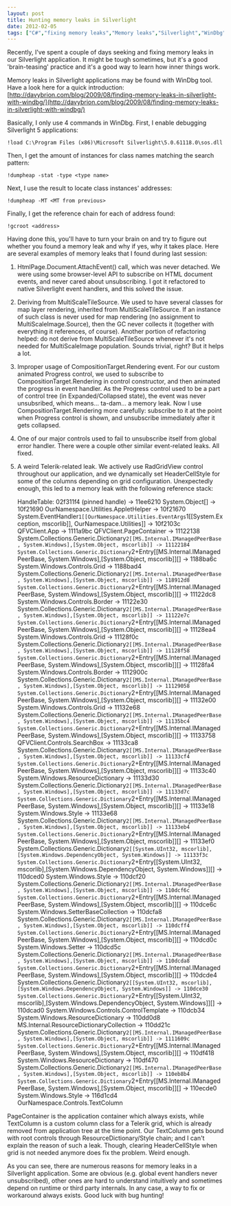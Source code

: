 ```yaml
---
layout: post
title: Hunting memory leaks in Silverlight
date: 2012-02-05
tags: ["C#","fixing memory leaks","Memory leaks","Silverlight","WinDbg"]
---
```


Recently, I've spent a couple of days seeking and fixing memory leaks in our Silverlight application. It might be tough sometimes, but it's a good 'brain-teasing' practice and it's a good way to learn how inner things work.

Memory leaks in Silverlight applications may be found with WinDbg tool. Have a look here for a quick introduction:
[http://davybrion.com/blog/2009/08/finding-memory-leaks-in-silverlight-with-windbg/](http://davybrion.com/blog/2009/08/finding-memory-leaks-in-silverlight-with-windbg/)

Basically, I only use 4 commands in WinDbg. First, I enable debugging Silverlight 5 applications:

    !load C:\Program Files (x86)\Microsoft Silverlight\5.0.61118.0\sos.dll

Then, I get the amount of instances for class names matching the search pattern:

    !dumpheap -stat -type <type name>

Next, I use the result to locate class instances' addresses:

    !dumpheap -MT <MT from previous>

Finally, I get the reference chain for each of address found:

    !gcroot <address>

Having done this, you'll have to turn your brain on and try to figure out whether you found a memory leak and why if yes, why it takes place. Here are several examples of memory leaks that I found during last session:
1. HtmlPage.Document.AttachEvent() call, which was never detached. We were using some browser-level API to subscribe on HTML document events, and never cared about unsubscribing. I got it refactored to native Silverlight event handlers, and this solved the issue.
2. Deriving from MultiScaleTileSource. We used to have several classes for map layer rendering, inherited from MultiScaleTileSource. If an instance of such class is never used for map rendering (no assignment to MultiScaleImage.Source), then the GC never collects it (together with everything it references, of course). Another portion of refactoring helped: do not derive from MultiScaleTileSource whenever it's not needed for MultiScaleImage population. Sounds trivial, right? But it helps a lot.
3. Improper usage of CompositionTarget.Rendering event. For our custom animated Progress control, we used to subscribe to CompositionTarget.Rendering in control constructor, and then animated the progress in event handler. As the Progress control used to be a part of control tree (in Expanded/Collapsed state), the event was never unsubsribed, which means... ta-dam... a memory leak. Now I use CompositionTarget.Rendering more carefully: subscribe to it at the point when Progress control is shown, and unsubscribe immediately after it gets collapsed.
4. One of our major controls used to fail to unsubscribe itself from global error handler. There were a couple other similar event-related leaks. All fixed.
5. A weird Telerik-related leak. We actively use RadGridView control throughout our application, and we dynamically set HeaderCellStyle for some of the columns depending on grid configuration. Unexpectedly enough, this led to a memory leak with the following reference stack:

    HandleTable:
        02f311f4 (pinned handle)
        -> 11ee6210 System.Object[]
        -> 10f21690 OurNamespace.Utilities.AppletHelper
        -> 10f21670 System.EventHandler`1[[OurNamespace.Utilities.EventArgs`1[[System.Exception, mscorlib]], OurNamespace.Utilities]]
        -> 10f2103c QFVClient.App
        -> 1111a9bc QFVClient.PageContainer
        -> 11122138 System.Collections.Generic.Dictionary`2[[MS.Internal.IManagedPeerBase, System.Windows],[System.Object, mscorlib]]
        -> 11122184 System.Collections.Generic.Dictionary`2+Entry[[MS.Internal.IManagedPeerBase, System.Windows],[System.Object, mscorlib]][]
        -> 1188ba6c System.Windows.Controls.Grid
        -> 1188bad4 System.Collections.Generic.Dictionary`2[[MS.Internal.IManagedPeerBase, System.Windows],[System.Object, mscorlib]]
        -> 118912d8 System.Collections.Generic.Dictionary`2+Entry[[MS.Internal.IManagedPeerBase, System.Windows],[System.Object, mscorlib]][]
        -> 11122dc8 System.Windows.Controls.Border
        -> 11122e30 System.Collections.Generic.Dictionary`2[[MS.Internal.IManagedPeerBase, System.Windows],[System.Object, mscorlib]]
        -> 11122e7c System.Collections.Generic.Dictionary`2+Entry[[MS.Internal.IManagedPeerBase, System.Windows],[System.Object, mscorlib]][]
        -> 11128ea4 System.Windows.Controls.Grid
        -> 11128f0c System.Collections.Generic.Dictionary`2[[MS.Internal.IManagedPeerBase, System.Windows],[System.Object, mscorlib]]
        -> 11128f58 System.Collections.Generic.Dictionary`2+Entry[[MS.Internal.IManagedPeerBase, System.Windows],[System.Object, mscorlib]][]
        -> 11128fa4 System.Windows.Controls.Border
        -> 1112900c System.Collections.Generic.Dictionary`2[[MS.Internal.IManagedPeerBase, System.Windows],[System.Object, mscorlib]]
        -> 11129058 System.Collections.Generic.Dictionary`2+Entry[[MS.Internal.IManagedPeerBase, System.Windows],[System.Object, mscorlib]][]
        -> 11132e00 System.Windows.Controls.Grid
        -> 11132e68 System.Collections.Generic.Dictionary`2[[MS.Internal.IManagedPeerBase, System.Windows],[System.Object, mscorlib]]
        -> 11135bc4 System.Collections.Generic.Dictionary`2+Entry[[MS.Internal.IManagedPeerBase, System.Windows],[System.Object, mscorlib]][]
        -> 11133758 QFVClient.Controls.SearchBox
        -> 11133ca8 System.Collections.Generic.Dictionary`2[[MS.Internal.IManagedPeerBase, System.Windows],[System.Object, mscorlib]]
        -> 11133cf4 System.Collections.Generic.Dictionary`2+Entry[[MS.Internal.IManagedPeerBase, System.Windows],[System.Object, mscorlib]][]
        -> 11133c40 System.Windows.ResourceDictionary
        -> 11133d30 System.Collections.Generic.Dictionary`2[[MS.Internal.IManagedPeerBase, System.Windows],[System.Object, mscorlib]]
        -> 11133d7c System.Collections.Generic.Dictionary`2+Entry[[MS.Internal.IManagedPeerBase, System.Windows],[System.Object, mscorlib]][]
        -> 11133e18 System.Windows.Style
        -> 11133e68 System.Collections.Generic.Dictionary`2[[MS.Internal.IManagedPeerBase, System.Windows],[System.Object, mscorlib]]
        -> 11133eb4 System.Collections.Generic.Dictionary`2+Entry[[MS.Internal.IManagedPeerBase, System.Windows],[System.Object, mscorlib]][]
        -> 11133ef0 System.Collections.Generic.Dictionary`2[[System.UInt32, mscorlib],[System.Windows.DependencyObject, System.Windows]]
        -> 11133f3c System.Collections.Generic.Dictionary`2+Entry[[System.UInt32, mscorlib],[System.Windows.DependencyObject, System.Windows]][]
        -> 110dced0 System.Windows.Style
        -> 110dcf20 System.Collections.Generic.Dictionary`2[[MS.Internal.IManagedPeerBase, System.Windows],[System.Object, mscorlib]]
        -> 110dcf6c System.Collections.Generic.Dictionary`2+Entry[[MS.Internal.IManagedPeerBase, System.Windows],[System.Object, mscorlib]][]
        -> 110dce6c System.Windows.SetterBaseCollection
        -> 110dcfa8 System.Collections.Generic.Dictionary`2[[MS.Internal.IManagedPeerBase, System.Windows],[System.Object, mscorlib]]
        -> 110dcff4 System.Collections.Generic.Dictionary`2+Entry[[MS.Internal.IManagedPeerBase, System.Windows],[System.Object, mscorlib]][]
        -> 110dcd0c System.Windows.Setter
        -> 110dcd5c System.Collections.Generic.Dictionary`2[[MS.Internal.IManagedPeerBase, System.Windows],[System.Object, mscorlib]]
        -> 110dcda8 System.Collections.Generic.Dictionary`2+Entry[[MS.Internal.IManagedPeerBase, System.Windows],[System.Object, mscorlib]][]
        -> 110dcde4 System.Collections.Generic.Dictionary`2[[System.UInt32, mscorlib],[System.Windows.DependencyObject, System.Windows]]
        -> 110dce30 System.Collections.Generic.Dictionary`2+Entry[[System.UInt32, mscorlib],[System.Windows.DependencyObject, System.Windows]][]
        -> 110dcad0 System.Windows.Controls.ControlTemplate
        -> 110dcb34 System.Windows.ResourceDictionary
        -> 110dd0d8 MS.Internal.ResourceDictionaryCollection
        -> 110dd21c System.Collections.Generic.Dictionary`2[[MS.Internal.IManagedPeerBase, System.Windows],[System.Object, mscorlib]]
        -> 1111609c System.Collections.Generic.Dictionary`2+Entry[[MS.Internal.IManagedPeerBase, System.Windows],[System.Object, mscorlib]][]
        -> 110df418 System.Windows.ResourceDictionary
        -> 110df470 System.Collections.Generic.Dictionary`2[[MS.Internal.IManagedPeerBase, System.Windows],[System.Object, mscorlib]]
        -> 110eb8b4 System.Collections.Generic.Dictionary`2+Entry[[MS.Internal.IManagedPeerBase, System.Windows],[System.Object, mscorlib]][]
        -> 110ecde0 System.Windows.Style
        -> 116d1cd4 OurNamespace.Controls.TextColumn

PageContainer is the application container which always exists, while TextColumn is a custom column class for a Telerik grid, which is already removed from application tree at the time point. Our TextColumn gets bound with root controls through ResourceDictionary/Style chain; and I can't explain the reason of such a leak. Though, clearing HeaderCellStyle when grid is not needed anymore does fix the problem. Weird enough.

As you can see, there are numerous reasons for memory leaks in a Silverlight application. Some are obvious (e.g. global event handlers never unsubscribed), other ones are hard to understand intuitively and sometimes depend on runtime or third party internals. In any case, a way to fix or workaround always exists. Good luck with bug hunting!